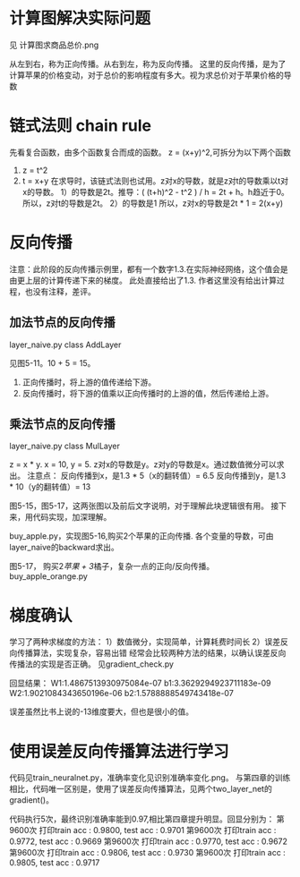 # 计算图解决实际问题
见 计算图求商品总价.png

从左到右，称为正向传播。从右到左，称为反向传播。
这里的反向传播，是为了计算苹果的价格变动，对于总价的影响程度有多大。视为求总价对于苹果价格的导数

# 链式法则 chain rule
先看复合函数，由多个函数复合而成的函数。
z = (x+y)^2,可拆分为以下两个函数
1) z = t^2
2) t = x+y
在求导时，该链式法则也试用。z对x的导数，就是z对t的导数乘以t对x的导数。
1）的导数是2t。推导：( (t+h)^2 - t^2 ) / h = 2t + h。h趋近于0。所以，z对t的导数是2t。
2）的导数是1
所以，z对x的导数是2t * 1 = 2(x+y)

# 反向传播
注意：此阶段的反向传播示例里，都有一个数字1.3.在实际神经网络，这个值会是由更上层的计算传递下来的梯度。
此处直接给出了1.3.
作者这里没有给出计算过程，也没有注释，差评。

## 加法节点的反向传播
layer_naive.py class AddLayer

见图5-11。10 + 5 = 15。
1) 正向传播时，将上游的值传递给下游。
2) 反向传播时，将下游的值乘以正向传播时的上游的值，然后传递给上游。

## 乘法节点的反向传播
layer_naive.py class MulLayer

z = x * y. x = 10, y = 5.
z对x的导数是y。z对y的导数是x。通过数值微分可以求出。
注意点：
反向传播到x，是1.3 * 5（x的翻转值）= 6.5
反向传播到y，是1.3 * 10（y的翻转值）= 13

图5-15，图5-17，这两张图以及前后文字说明，对于理解此块逻辑很有用。
接下来，用代码实现，加深理解。

buy_apple.py，实现图5-16,购买2个苹果的正向传播.
各个变量的导数，可由layer_naive的backward求出。

图5-17， 购买2*苹果 + 3*橘子，复杂一点的正向/反向传播。buy_apple_orange.py

# 梯度确认
学习了两种求梯度的方法：
1）数值微分，实现简单，计算耗费时间长
2）误差反向传播算法，实现复杂，容易出错
经常会比较两种方法的结果，以确认误差反向传播法的实现是否正确。
见gradient_check.py

回显结果：
W1:1.4867513930975084e-07
b1:3.3629294923711183e-09
W2:1.9021084343650196e-06
b2:1.5788888549743418e-07

误差虽然比书上说的-13维度要大，但也是很小的值。

# 使用误差反向传播算法进行学习
代码见train_neuralnet.py，准确率变化见识别准确率变化.png。
与第四章的训练相比，代码唯一区别是，使用了误差反向传播算法，见两个two_layer_net的gradient()。

代码执行5次，最终识别准确率能到0.97,相比第四章提升明显。回显分别为：
第9600次 打印train acc : 0.9800, test acc : 0.9701
第9600次 打印train acc : 0.9772, test acc : 0.9669
第9600次 打印train acc : 0.9770, test acc : 0.9672
第9600次 打印train acc : 0.9806, test acc : 0.9730
第9600次 打印train acc : 0.9805, test acc : 0.9717